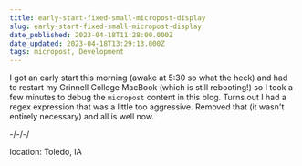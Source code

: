 ```yaml
---
title: early-start-fixed-small-micropost-display
slug: early-start-fixed-small-micropost-display
date_published: 2023-04-18T11:28:00.000Z
date_updated: 2023-04-18T13:29:13.000Z
tags: micropost, Development
---
```


I got an early start this morning (awake at 5:30 so what the heck) and had to restart my Grinnell College MacBook (which is still rebooting!) so I took a few minutes to debug the `micropost` content in this blog.  Turns out I had a regex expression that was a little too aggressive.  Removed that (it wasn't entirely necessary) and all is well now.

-/-/-/

location: Toledo, IA

